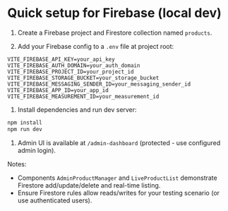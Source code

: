 # Quick setup for Firebase (local dev)


1. Create a Firebase project and Firestore collection named `products`.

1. Add your Firebase config to a `.env` file at project root:

```env
VITE_FIREBASE_API_KEY=your_api_key
VITE_FIREBASE_AUTH_DOMAIN=your_auth_domain
VITE_FIREBASE_PROJECT_ID=your_project_id
VITE_FIREBASE_STORAGE_BUCKET=your_storage_bucket
VITE_FIREBASE_MESSAGING_SENDER_ID=your_messaging_sender_id
VITE_FIREBASE_APP_ID=your_app_id
VITE_FIREBASE_MEASUREMENT_ID=your_measurement_id
```


1. Install dependencies and run dev server:

```powershell
npm install
npm run dev
```


1. Admin UI is available at `/admin-dashboard` (protected - use configured admin login).

Notes:

- Components `AdminProductManager` and `LiveProductList` demonstrate Firestore add/update/delete and real-time listing.
- Ensure Firestore rules allow reads/writes for your testing scenario (or use authenticated users).
